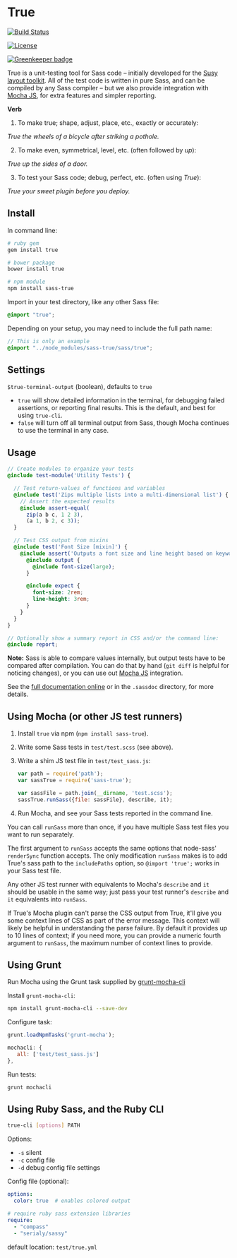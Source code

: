 # True

[![Build Status](https://api.travis-ci.org/oddbird/true.svg)](https://travis-ci.org/oddbird/true)

[![License](https://img.shields.io/badge/License-BSD%203--Clause-blue.svg)](https://opensource.org/licenses/BSD-3-Clause)

[![Greenkeeper badge](https://badges.greenkeeper.io/oddbird/true.svg)](https://greenkeeper.io/)

True is a unit-testing tool
for Sass code –
initially developed for the
[Susy layout toolkit](http://susy.oddbird.net).
All of the test code is written in pure Sass,
and can be compiled by any Sass compiler –
but we also provide integration with
[Mocha JS](https://mochajs.org/),
for extra features and simpler reporting.

**Verb**

1. To make true; shape, adjust, place, etc., exactly or accurately:

  *True the wheels of a bicycle after striking a pothole.*

2. To make even, symmetrical, level, etc. (often followed by *up*):

  *True up the sides of a door.*

3. To test your Sass code; debug, perfect, etc. (often using *True*):

  *True your sweet plugin before you deploy.*



## Install

In command line:

```bash
# ruby gem
gem install true

# bower package
bower install true

# npm module
npm install sass-true
```

Import in your test directory,
like any other Sass file:

```scss
@import "true";
```

Depending on your setup,
you may need to include the full path name:

```scss
// This is only an example
@import "../node_modules/sass-true/sass/true";
```


## Settings

`$true-terminal-output` (boolean),
defaults to `true`

- `true` will show detailed information in the terminal,
  for debugging failed assertions, or reporting final results.
  This is the default, and best for using `true-cli`.
- `false` will turn off all terminal output from Sass,
  though Mocha continues to use the terminal in any case.


## Usage

```scss
// Create modules to organize your tests
@include test-module('Utility Tests') {

  // Test return-values of functions and variables
  @include test('Zips multiple lists into a multi-dimensional list') {
    // Assert the expected results
    @include assert-equal(
      zip(a b c, 1 2 3),
      (a 1, b 2, c 3));
  }

  // Test CSS output from mixins
  @include test('Font Size [mixin]') {
    @include assert('Outputs a font size and line height based on keyword') {
      @include output {
        @include font-size(large);
      }

      @include expect {
        font-size: 2rem;
        line-height: 3rem;
      }
    }
  }
}

// Optionally show a summary report in CSS and/or the command line:
@include report;
```

**Note:**
Sass is able to compare values internally,
but output tests have to be compared after compilation.
You can do that by hand
(`git diff` is helpful for noticing changes),
or you can use out [Mocha JS](https://mochajs.org/) integration.

See the [full documentation online](http://oddbird.net/true)
or in the `.sassdoc` directory,
for more details.


## Using Mocha (or other JS test runners)

1. Install `true` via npm (`npm install sass-true`).

2. Write some Sass tests in `test/test.scss` (see above).

3. Write a shim JS test file in `test/test_sass.js`:

   ```javascript
   var path = require('path');
   var sassTrue = require('sass-true');

   var sassFile = path.join(__dirname, 'test.scss');
   sassTrue.runSass({file: sassFile}, describe, it);
   ```

4. Run Mocha, and see your Sass tests reported in the command line.

You can call `runSass` more than once, if you have multiple Sass test files you
want to run separately.

The first argument to `runSass` accepts the same options that node-sass'
`renderSync` function accepts. The only modification `runSass` makes is to add
True's sass path to the `includePaths` option, so `@import 'true';` works in
your Sass test file.

Any other JS test runner with equivalents to Mocha's `describe` and `it` should
be usable in the same way; just pass your test runner's `describe` and `it`
equivalents into `runSass`.

If True's Mocha plugin can't parse the CSS output from True, it'll give you
some context lines of CSS as part of the error message. This context will
likely be helpful in understanding the parse failure. By default it provides up
to 10 lines of context; if you need more, you can provide a numeric fourth
argument to `runSass`, the maximum number of context lines to provide.


## Using Grunt

Run Mocha using the Grunt task supplied by
[grunt-mocha-cli](https://github.com/Rowno/grunt-mocha-cli)

Install `grunt-mocha-cli`:

```bash
npm install grunt-mocha-cli --save-dev
```

Configure task:

```javascript
grunt.loadNpmTasks('grunt-mocha');

mochacli: {
   all: ['test/test_sass.js']
},
```

Run tests:

```bash
grunt mochacli
```


## Using Ruby Sass, and the Ruby CLI

```bash
true-cli [options] PATH
```

Options:

 * `-s` silent
 * `-c` config file
 * `-d` debug config file settings

Config file (optional):

```yaml
options:
  color: true  # enables colored output

# require ruby sass extension libraries
require:
  - "compass"
  - "serialy/sassy"
```

default location: `test/true.yml`
